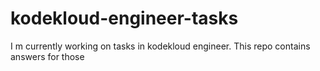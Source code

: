 # kodekloud-engineer-tasks
I m currently working on tasks in kodekloud engineer. This repo contains answers for those

